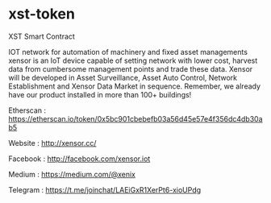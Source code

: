# xst-token
XST Smart Contract


IOT network for automation of machinery and fixed asset managements xensor is an IoT device capable of setting network with lower cost, harvest data from cumbersome management points and trade these data. Xensor will be developed in Asset Surveillance, Asset Auto Control, Network Establishment and Xensor Data Market in sequence. Remember, we already have our product installed in more than 100+ buildings!

Etherscan : https://etherscan.io/token/0x5bc901cbebefb03a56d45e57e4f356dc4db30ab5

Website : http://xensor.cc/

Facebook : http://facebook.com/xensor.iot

Medium : https://medium.com/@xenix

Telegram : https://t.me/joinchat/LAEiGxR1XerPt6-xioUPdg

